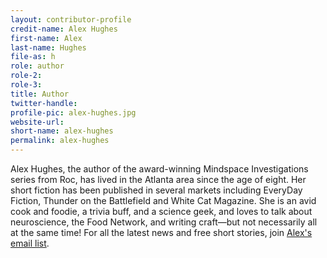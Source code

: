 ```yaml
---
layout: contributor-profile
credit-name: Alex Hughes
first-name: Alex
last-name: Hughes
file-as: h
role: author
role-2:
role-3:
title: Author
twitter-handle:
profile-pic: alex-hughes.jpg
website-url:
short-name: alex-hughes
permalink: alex-hughes
---
```

Alex Hughes, the author of the award-winning Mindspace Investigations series from Roc, has lived in the Atlanta area since the age of eight. Her short fiction has been published in several markets including EveryDay Fiction, Thunder on the Battlefield and White Cat Magazine. She is an avid cook and foodie, a trivia buff, and a science geek, and loves to talk about neuroscience, the Food Network, and writing craft—but not necessarily all at the same time! For all the latest news and free short stories, join [Alex's email list](http://bit.ly/AlexsList).

